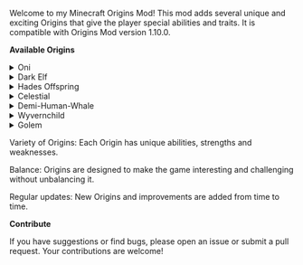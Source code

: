 Welcome to my Minecraft Origins Mod! This mod adds several unique and exciting Origins that give the player special abilities and traits. It is compatible with Origins Mod version 1.10.0.

__Available Origins__
<details> <summary>Oni</summary> Inspiriert von den legendären Dämonen der japanischen Folklore. Der Oni besitzt immense Kraft und eine Furcht einflößende Präsenz. </details> <details> <summary>Dark Elf</summary> Dunkle Magie und hohe Beweglichkeit zeichnen diese unterirdischen Kreaturen aus. Dunkelheit ist ihre Verbündete, während das Sonnenlicht ihre Kräfte schwächt. </details> <details> <summary>Hades Offspring</summary> Die Nachkommen des Totengottes Hades haben eine besondere Affinität zur Unterwelt. Sie können die Macht der Toten heraufbeschwören und ihre Feinde in Angst und Schrecken versetzen. </details> <details> <summary>Celestial</summary> Wesen des Himmels und der Sonne. Sie haben göttliche Kräfte und gedeihen im Licht, während Dunkelheit ihre Fähigkeiten schwächt. </details> <details> <summary>Demi-Human-Whale</summary> Eine hybride Kreatur, halb Mensch, halb Wal. Sie haben herausragende Fähigkeiten unter Wasser und immense Kraft. </details> <details> <summary>Wyvernchild</summary> Halb Mensch, halb Wyvern. Diese flugfähigen Wesen sind gefährlich und haben die Fähigkeit, Feuer zu speien. </details> <details> <summary>Golem</summary> Mächtige und robuste Kreaturen, die aus Stein und Erde bestehen. Sie haben eine außergewöhnliche Stärke und Widerstandsfähigkeit. </details>

Variety of Origins: Each Origin has unique abilities, strengths and weaknesses.

Balance: Origins are designed to make the game interesting and challenging without unbalancing it.

Regular updates: New Origins and improvements are added from time to time.

__Contribute__

If you have suggestions or find bugs, please open an issue or submit a pull request. Your contributions are welcome!
